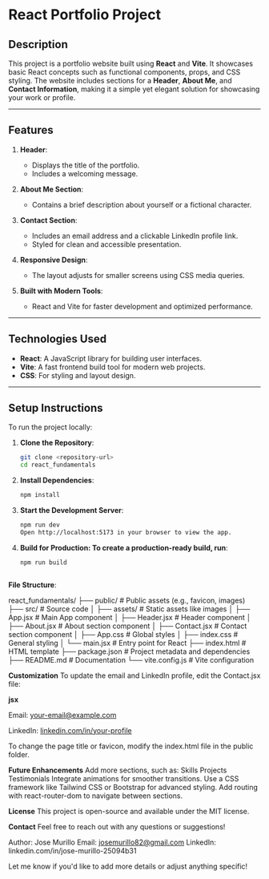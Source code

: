 # React Portfolio Project

## Description

This project is a portfolio website built using **React** and **Vite**. It showcases basic React concepts such as functional components, props, and CSS styling. The website includes sections for a **Header**, **About Me**, and **Contact Information**, making it a simple yet elegant solution for showcasing your work or profile.

---

## Features

1. **Header**: 
   - Displays the title of the portfolio.
   - Includes a welcoming message.

2. **About Me Section**:
   - Contains a brief description about yourself or a fictional character.

3. **Contact Section**:
   - Includes an email address and a clickable LinkedIn profile link.
   - Styled for clean and accessible presentation.

4. **Responsive Design**:
   - The layout adjusts for smaller screens using CSS media queries.

5. **Built with Modern Tools**:
   - React and Vite for faster development and optimized performance.

---

## Technologies Used

- **React**: A JavaScript library for building user interfaces.
- **Vite**: A fast frontend build tool for modern web projects.
- **CSS**: For styling and layout design.

---

## Setup Instructions

To run the project locally:

1. **Clone the Repository**:
   ```bash
   git clone <repository-url>
   cd react_fundamentals
2. **Install Dependencies**:

    ```bash
    npm install

3. **Start the Development Server**:

    ```bash
    npm run dev
    Open http://localhost:5173 in your browser to view the app.


4. **Build for Production: To create a production-ready build, run**:

    ```bash
    npm run build



 **File Structure**:

react_fundamentals/
├── public/               # Public assets (e.g., favicon, images)
├── src/                  # Source code
│   ├── assets/           # Static assets like images
│   ├── App.jsx           # Main App component
│   ├── Header.jsx        # Header component
│   ├── About.jsx         # About section component
│   ├── Contact.jsx       # Contact section component
│   ├── App.css           # Global styles
│   ├── index.css         # General styling
│   └── main.jsx          # Entry point for React
├── index.html            # HTML template
├── package.json          # Project metadata and dependencies
├── README.md             # Documentation
└── vite.config.js        # Vite configuration

**Customization**
To update the email and LinkedIn profile, edit the Contact.jsx file:

**jsx**
<p>Email: <a href="mailto:your-email@example.com">your-email@example.com</a></p>
<p>LinkedIn: <a href="https://linkedin.com/in/your-profile" target="_blank" rel="noopener noreferrer">linkedin.com/in/your-profile</a></p>
To change the page title or favicon, modify the index.html file in the public folder.

**Future Enhancements**
Add more sections, such as:
Skills
Projects
Testimonials
Integrate animations for smoother transitions.
Use a CSS framework like Tailwind CSS or Bootstrap for advanced styling.
Add routing with react-router-dom to navigate between sections.

**License**
This project is open-source and available under the MIT license.

**Contact**
Feel free to reach out with any questions or suggestions!

Author: Jose Murillo
Email: josemurillo82@gmail.com
LinkedIn: linkedin.com/in/jose-murillo-25094b31

Let me know if you'd like to add more details or adjust anything specific!
